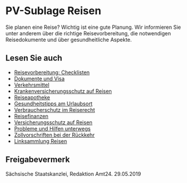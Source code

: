# PV-Sublage Reisen

Sie planen eine Reise? Wichtig ist eine gute Planung. Wir informieren Sie unter anderem über die richtige Reisevorbereitung, die notwendigen Reisedokumente und über gesundheitliche Aspekte.

## Lesen Sie auch

* [Reisevorbereitung: Checklisten](https://amt24dev.sachsen.de/zufi/lebenslagen/5000592)
* [Dokumente und Visa](https://amt24dev.sachsen.de/zufi/lebenslagen/5000360)
* [Verkehrsmittel](https://amt24dev.sachsen.de/zufi/lebenslagen/5000688)
* [Krankenversicherungsschutz auf Reisen](https://amt24dev.sachsen.de/zufi/lebenslagen/5000032)
* [Reiseapotheke](https://amt24dev.sachsen.de/zufi/lebenslagen/5000705)
* [Gesundheitstipps am Urlaubsort](https://amt24dev.sachsen.de/zufi/lebenslagen/5000074)
* [Verbraucherschutz im Reiserecht](https://amt24dev.sachsen.de/zufi/lebenslagen/5000333)
* [Reisefinanzen](https://amt24dev.sachsen.de/zufi/lebenslagen/5000471)
* [Versicherungsschutz auf Reisen](https://amt24dev.sachsen.de/zufi/lebenslagen/5000835)
* [Probleme und Hilfen unterwegs](https://amt24dev.sachsen.de/zufi/lebenslagen/5000377)
* [Zollvorschriften bei der Rückkehr](https://amt24dev.sachsen.de/zufi/lebenslagen/5000661)
* [Linksammlung Reisen](https://amt24dev.sachsen.de/zufi/lebenslagen/5000480)

## Freigabevermerk

Sächsische Staatskanzlei, Redaktion Amt24. 29.05.2019
